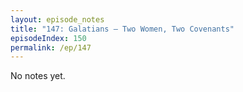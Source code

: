 ```yaml
---
layout: episode_notes
title: "147: Galatians — Two Women, Two Covenants"
episodeIndex: 150
permalink: /ep/147
---
```

No notes yet.
